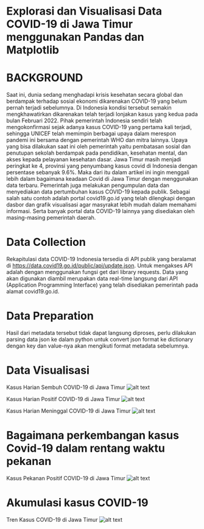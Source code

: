 # Explorasi dan Visualisasi Data COVID-19 di Jawa Timur menggunakan Pandas dan Matplotlib

# BACKGROUND
Saat ini, dunia sedang menghadapi krisis kesehatan secara global dan berdampak terhadap sosial ekonomi dikarenakan COVID-19 yang belum pernah terjadi sebelumnya. Di Indonesia kondisi tersebut semakin mengkhawatirkan dikarenakan telah terjadi lonjakan kasus yang kedua pada bulan Februari 2022. Pihak pemerintah Indonesia sendiri telah mengokonfirmasi sejak adanya kasus COVID-19 yang pertama kali terjadi, sehingga UNICEF telah memimpin berbagai upaya dalam merespon pandemi ini bersama dengan pemerintah WHO dan mitra lainnya. Upaya yang bisa dilakukan saat ini oleh pemerintah yaitu pembatasan sosial dan penutupan sekolah berdampak pada pendidikan, kesehatan mental, dan akses kepada pelayanan kesehatan dasar. Jawa Timur masih menjadi peringkat ke 4, provinsi yang penyumbang kasus covid di Indonesia dengan persentase sebanyak 9.6%. Maka dari itu dalam artikel ini ingin menggali lebih dalam bagaimana keadaan Covid di Jawa Timur dengan menggunakan data terbaru. Pemerintah juga melakukan pengumpulan data dan menyediakan data pertumbuhan kasus COVID-19 kepada publik. Sebagai salah satu contoh adalah portal covid19.go.id yang telah dilengkapi dengan dasbor dan grafik visualisasi agar masyrakat lebih mudah dalam memahami informasi. Serta banyak portal data COVID-19 lainnya yang disediakan oleh masing-masing pemerintah daerah.

# Data Collection
Rekapitulasi data COVID-19 Indonesia tersedia di API publik yang beralamat di https://data.covid19.go.id/public/api/update.json. Untuk mengakses API adalah dengan menggunakan fungsi get dari library requests. Data yang akan digunakan diambil merupakan data real-time langsung dari API (Application Programming Interface) yang telah disediakan pemerintah pada alamat covid19.go.id.

# Data Preparation
Hasil dari metadata tersebut tidak dapat langsung diproses, perlu dilakukan parsing data json ke dalam python untuk convert json format ke dictionary dengan key dan value-nya akan mengikuti format metadata sebelumnya.

# Data Visualisasi
Kasus Harian Sembuh COVID-19 di Jawa Timur
![alt text](https://github.com/ayodhyaGA/COVID19-JATIM/blob/master/sembuh.png)

Kasus Harian Positif COVID-19 di Jawa Timur
![alt text](https://github.com/ayodhyaGA/COVID19-JATIM/blob/master/positif.png)

Kasus Harian Meninggal COVID-19 di Jawa Timur
![alt text](https://github.com/ayodhyaGA/COVID19-JATIM/blob/master/meninggal.png)

# Bagaimana perkembangan kasus Covid-19 dalam rentang waktu pekanan
Kasus Pekanan Positif COVID-19 di Jawa Timur
![alt text](https://github.com/ayodhyaGA/COVID19-JATIM/blob/master/tiap%20pekan.png)

# Akumulasi kasus COVID-19
Tren Kasus COVID-19 di Jawa Timur
![alt text](https://github.com/ayodhyaGA/COVID19-JATIM/blob/master/akumulasi.png)
